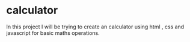 # calculator

In this project I will be trying to create an calculator using html , css and javascript for basic maths operations.